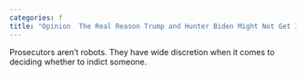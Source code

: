 ```yaml
---
categories: f
title: "Opinion  The Real Reason Trump and Hunter Biden Might Not Get Indicted"
---
```

Prosecutors aren’t robots. They have wide discretion when it comes to deciding whether to indict someone.